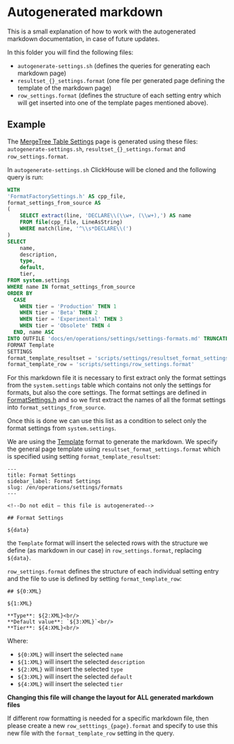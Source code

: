 # Autogenerated markdown

This is a small explanation of how to work with the autogenerated markdown documentation, in case of future updates.

In this folder you will find the following files:
- `autogenerate-settings.sh` (defines the queries for generating each markdown page)
- `resultset_{}_settings.format` (one file per generated page defining the template of the markdown page)
- `row_settings.format` (defines the structure of each setting entry which will get inserted into one of the template pages mentioned above).

## Example

The [MergeTree Table Settings]() page is generated using these files: `autogenerate-settings.sh`, `resultset_{}_settings.format` and `row_settings.format`.

In `autogenerate-settings.sh` ClickHouse will be cloned and the following query is run:

```sql
WITH
'FormatFactorySettings.h' AS cpp_file,
format_settings_from_source AS
(
    SELECT extract(line, 'DECLARE\\(\\w+, (\\w+),') AS name
    FROM file(cpp_file, LineAsString)
    WHERE match(line, '^\\s*DECLARE\\(')
)
SELECT
    name,
    description,
    type,
    default,
    tier,
FROM system.settings
WHERE name IN format_settings_from_source
ORDER BY
  CASE
    WHEN tier = 'Production' THEN 1
    WHEN tier = 'Beta' THEN 2
    WHEN tier = 'Experimental' THEN 3
    WHEN tier = 'Obsolete' THEN 4
  END, name ASC
INTO OUTFILE 'docs/en/operations/settings/settings-formats.md' TRUNCATE
FORMAT Template
SETTINGS
format_template_resultset = 'scripts/settings/resultset_format_settings.format',
format_template_row = 'scripts/settings/row_settings.format'
```
For this markdown file it is necessary to first extract only the format settings from the `system.settings` table which contains not only the settings for formats, but also the core settings.
The format settings are defined in [FormatSettings.h]() and so we first extract the names of all the format settings into `format_settings_from_source`.

Once this is done we can use this list as a condition to select only the format settings from `system.settings`.

We are using the [Template](http://www.clickhouse.com/docs/en/interfaces/formats#format-template) format to generate the markdown. We specify the general page template using `resultset_format_settings.format` which is specified using setting `format_template_resultset`:

```text
---
title: Format Settings
sidebar_label: Format Settings
slug: /en/operations/settings/formats
---

<!--Do not edit – this file is autogenerated-->

## Format Settings

${data}
```

the `Template` format will insert the selected rows with the structure we define (as markdown in our case) in `row_settings.format`, replacing `${data}`.

`row_settings.format` defines the structure of each individual setting entry and the file to use is defined by setting `format_template_row`:

```text
## ${0:XML}

${1:XML}

**Type**: ${2:XML}<br/>
**Default value**: `${3:XML}`<br/>
**Tier**: ${4:XML}<br/>
```

Where:
- `${0:XML}` will insert the selected `name`
- `${1:XML}` will insert the selected `description`
- `${2:XML}` will insert the selected `type`
- `${3:XML}` will insert the selected `default`
- `${4:XML}` will insert the selected `tier`

**Changing this file will change the layout for ALL generated markdown files**

If different row formatting is needed for a specific markdown file, then please create a new `row_setttings_{page}.format` and specify to use this new file with the `format_template_row` setting in the query.

